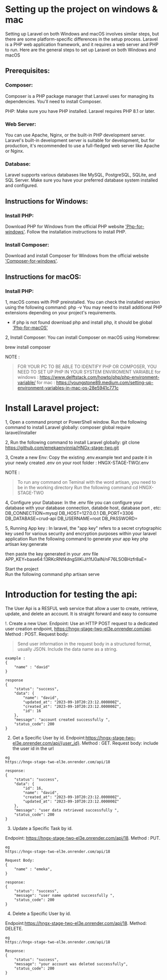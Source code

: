 # Setting up the project on windows & mac
Setting up Laravel on both Windows and macOS involves similar steps, but there are some platform-specific differences in the setup process. Laravel is a PHP web application framework, and it requires a web server and PHP to run. Here are the general steps to set up Laravel on both Windows and macOS

## Prerequisites:

### Composer: 
Composer is a PHP package manager that Laravel uses for managing its dependencies. You'll need to install Composer.

PHP: Make sure you have PHP installed. Laravel requires PHP 8.1 or later.

### Web Server: 
You can use Apache, Nginx, or the built-in PHP development server. Laravel's built-in development server is suitable for development, but for production, it's recommended to use a full-fledged web server like Apache or Nginx.

### Database:
 Laravel supports various databases like MySQL, PostgreSQL, SQLite, and SQL Server. Make sure you have your preferred database system installed and configured.

## Instructions for Windows:

### Install PHP:
Download PHP for Windows from the official PHP website ['Php-for-windows'](https://windows.php.net/download/).
Follow the installation instructions to install PHP.

### Install Composer:
Download and install Composer for Windows from the official website  ['Composer-for-windows'](https://getcomposer.org/download/).



## Instructions for macOS:

### Install PHP:
1, macOS comes with PHP preinstalled. You can check the installed version using the following command:
php -v
You may need to install additional PHP extensions depending on your project's 
requirements.

 * if php is not found
    download php and install php, it should be global
    ['Php-for-macOS'](https://daily-dev-tips.com/posts/installing-php-on-your-mac/)

2, Install Composer:
You can install Composer on macOS using Homebrew:

brew install composer


NOTE :
>  FOR YOUR PC TO BE ABLE TO IDENTIFY PHP OR COMPOSER, YOU NEED TO SET UP PHP IN YOUR   SYSTEM ENVIROMENT VARIABLE
    for windows : https://www.delftstack.com/howto/php/php-environment-variable/
    for mac : https://youngstone89.medium.com/setting-up-environment-variables-in-mac-os-28e5941c771c

# Install Laravel project:

1, Open a command prompt or PowerShell window.
Run the following command to install Laravel globally:
composer global require laravel/installer


2, Run the following command to install Laravel globally:
 git clone https://github.com/emekaenyinnia/HNGx-stage-two.git

3, Create a new Env:
Copy the existing .env.example text and paste it in your newly created .env on your root folder :
HNGX-STAGE-TWO/.env

NOTE :
>  To run any command on Teminal with the word artisan, you need to be in the working directory
Run the following command
cd HNGX-STAGE-TWO

4, Configure your Database:
In the .env file you can configure your database with your database connection, databde host, database port , etc:
DB_CONNECTION=mysql
DB_HOST=127.0.0.1
DB_PORT=3306
DB_DATABASE=crud-api
DB_USERNAME=root
DB_PASSWORD=

5, Running App key :
In laravel, the "app key" refers to a secret crytographic key used for various security and encryption purposes within your laravel application
Run the following command to generate your app key
php artisan key:generate

then paste the key generated in your .env file
APP_KEY=base64:13RKcRNf4dngSlIKiJ/t1fJ0alN/nF76LSOBHzfr8aE=

Start the project \
Run the following command
php artisan serve


# Introduction for testing the api:

The User Api is a RESFUL web service that allow a user to create, retrieve, update, and delete an account. It is straight forward and easy to consume

!. Create a new User.
Endpoint: Use an HTTP POST request to a dedicated user creation endpoint, 
https://hngx-stage-two-el3e.onrender.com/api.
Method : POST.
Request body:

> Send user information in the request body in a structured format, usually JSON. Include the data name as a string.
````
example :
{
    "name" : "david"
}

response 
{
    "status": "success",
    "data": {
        "name": "david",
        "updated_at": "2023-09-10T20:23:12.000000Z",
        "created_at": "2023-09-10T20:23:12.000000Z",
        "id": 16
    },
    "message": "account created successfully ",
    "status_code": 200
}
````

2. Get a Specific User by id.
Endpoint:https://hngx-stage-two-el3e.onrender.com/api/{user_id}.
Method : GET.
Request body:
include the user id in the url 
```
eg
https://hngx-stage-two-el3e.onrender.com/api/18

response:
{
    "status": "success",
    "data": {
        "id": 16,
        "name": "david",
        "created_at": "2023-09-10T20:23:12.000000Z",
        "updated_at": "2023-09-10T20:23:12.000000Z"
    },
    "message": "user data retrieved successfully ",
    "status_code": 200
}

```

3. Update a Specific Task by id.

Endpoint: https://hngx-stage-two-el3e.onrender.com/api/18.
Method : PUT.
```
eg
https://hngx-stage-two-el3e.onrender.com/api/18

Request Body:
{
    "name" : "emeka",
}

response:
{
    "status": "success",
    "message": "user name updated successfully ",
    "status_code": 200
}
```


4. Delete a Specific User by id.

Endpoint:https://hngx-stage-two-el3e.onrender.com/api/18.
Method: DELETE.

```
eg
https://hngx-stage-two-el3e.onrender.com/api/18

Response:
{
    "status": "success",
    "message": "your account was deleted successfully",
    "status_code": 200
}

```